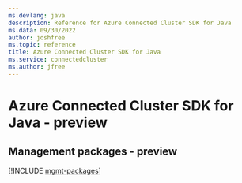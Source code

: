 ```yaml
---
ms.devlang: java
description: Reference for Azure Connected Cluster SDK for Java
ms.data: 09/30/2022
author: joshfree
ms.topic: reference
title: Azure Connected Cluster SDK for Java
ms.service: connectedcluster
ms.author: jfree
---
```

# Azure Connected Cluster SDK for Java - preview

## Management packages - preview
[!INCLUDE [mgmt-packages](connected-cluster-mgmt-index.md)]